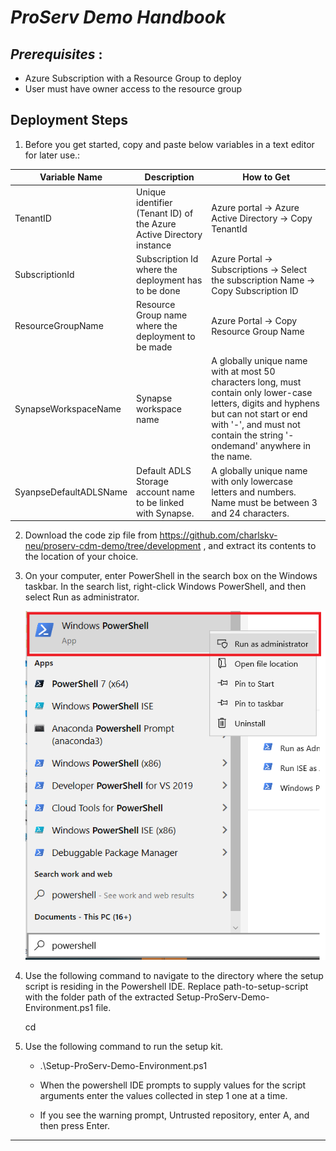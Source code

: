 # *ProServ Demo Handbook*


## *Prerequisites* : 
 - Azure Subscription with a Resource Group to deploy
 - User must have owner access to the resource group
 

## Deployment Steps

1. Before you get started, copy and paste below variables in a text editor for later use.:


| Variable Name		       | Description	             					    | How to Get			      |
|----------------------------- | -------------------------------------------------------------------|------------------------------------------
|TenantID | Unique identifier (Tenant ID) of the Azure Active Directory instance | Azure portal -> Azure Active Directory -> Copy TenantId |
|SubscriptionId | Subscription Id where the deployment has to be done | Azure Portal -> Subscriptions ->  Select the subscription Name -> Copy Subscription ID |
|ResourceGroupName | Resource Group name where the deployment to be made | Azure Portal -> Copy Resource Group Name |
|SynapseWorkspaceName |	Synapse workspace name | A globally unique name with at most 50 characters long, must contain only lower-case letters, digits and hyphens but can not start or end with '-', and must not contain the string '-ondemand' anywhere in the name.
|SyanpseDefaultADLSName | Default ADLS Storage account name to be linked with Synapse. | A globally unique name with only lowercase letters and numbers. Name must be between 3 and 24 characters.


2. Download the code zip file from https://github.com/charlskv-neu/proserv-cdm-demo/tree/development , and extract its contents to the location of your choice.

3. On your computer, enter PowerShell in the search box on the Windows taskbar. In the search list, right-click Windows PowerShell, and then select Run as administrator.

	![Run Powershell](images/ps-dply-1.PNG)

4. Use the following command to navigate to the directory where the setup script is residing in the Powershell IDE. Replace path-to-setup-script with the folder path of the extracted Setup-ProServ-Demo-Environment.ps1 file.

	cd <path-to-setup-kit>

5. Use the following command to run the setup kit. 

	- .\Setup-ProServ-Demo-Environment.ps1
	
	- When the powershell IDE prompts to supply values for the script arguments enter the values collected in step 1 one at a time.
	
	- If you see the warning prompt, Untrusted repository, enter A, and then press Enter.

***
